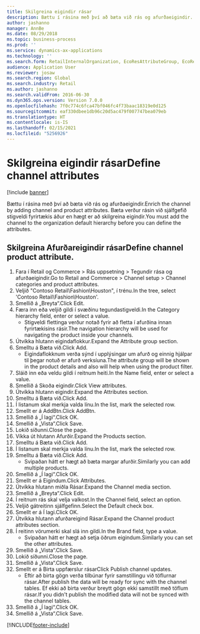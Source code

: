 ```yaml
---
title: Skilgreina eigindir rásar
description: Bættu í rásina með því að bæta við rás og afurðaeigindir.
author: jashanno
manager: AnnBe
ms.date: 08/29/2018
ms.topic: business-process
ms.prod: ''
ms.service: dynamics-ax-applications
ms.technology: ''
ms.search.form: RetailInternalOrganization, EcoResAttributeGroup, EcoResAttributeGroupAttribute, RetailAddChannelItems, RetailCatalogProductAttributeValue, RetailMedia
audience: Application User
ms.reviewer: josaw
ms.search.region: Global
ms.search.industry: Retail
ms.author: jashanno
ms.search.validFrom: 2016-06-30
ms.dyn365.ops.version: Version 7.0.0
ms.openlocfilehash: 7f0c774c6fca47bf046fc4f73baac18319e0d125
ms.sourcegitcommit: eaf330dbee1db96c20d5ac479f007747bea079eb
ms.translationtype: HT
ms.contentlocale: is-IS
ms.lasthandoff: 02/15/2021
ms.locfileid: "5256926"
---
```

# <a name="define-channel-attributes"></a><span data-ttu-id="9e923-103">Skilgreina eigindir rásar</span><span class="sxs-lookup"><span data-stu-id="9e923-103">Define channel attributes</span></span>

[!include [banner](../includes/banner.md)]

<span data-ttu-id="9e923-104">Bættu í rásina með því að bæta við rás og afurðaeigindir.</span><span class="sxs-lookup"><span data-stu-id="9e923-104">Enrich the channel by adding channel and product attributes.</span></span> <span data-ttu-id="9e923-105">Bæta verður rásin við sjálfgefið stigveldi fyrirtækis áður en hægt er að skilgreina eigindir.</span><span class="sxs-lookup"><span data-stu-id="9e923-105">You must add the channel to the organization default hierarchy before you can define the attributes.</span></span>


## <a name="define-channel-product-attribute"></a><span data-ttu-id="9e923-106">Skilgreina Afurðareigindir rásar</span><span class="sxs-lookup"><span data-stu-id="9e923-106">Define channel product attribute.</span></span>
1. <span data-ttu-id="9e923-107">Fara í Retail og Commerce > Rás uppsetning > Tegundir rása og afurðaeigindir.</span><span class="sxs-lookup"><span data-stu-id="9e923-107">Go to Retail and Commerce > Channel setup > Channel categories and product attributes.</span></span>
2. <span data-ttu-id="9e923-108">Veljið "Contoso Retail\Fashion\Houston", í trénu.</span><span class="sxs-lookup"><span data-stu-id="9e923-108">In the tree, select 'Contoso Retail\Fashion\Houston'.</span></span>
3. <span data-ttu-id="9e923-109">Smellið á „Breyta“.</span><span class="sxs-lookup"><span data-stu-id="9e923-109">Click Edit.</span></span>
4. <span data-ttu-id="9e923-110">Færa inn eða veljið gildi í svæðinu tegundastigveldi.</span><span class="sxs-lookup"><span data-stu-id="9e923-110">In the Category hierarchy field, enter or select a value.</span></span>
    * <span data-ttu-id="9e923-111">Stigveldi flettinga verður notað fyrir að fletta í afurðina innan fyrirtækisins rásir.</span><span class="sxs-lookup"><span data-stu-id="9e923-111">The navigation hierarchy will be used for navigating the product inside your channels.</span></span>  
5. <span data-ttu-id="9e923-112">Útvíkka hlutann eigindaflokkur.</span><span class="sxs-lookup"><span data-stu-id="9e923-112">Expand the Attribute group section.</span></span>
6. <span data-ttu-id="9e923-113">Smelltu á Bæta við.</span><span class="sxs-lookup"><span data-stu-id="9e923-113">Click Add.</span></span>
    * <span data-ttu-id="9e923-114">Eigindaflokknum verða sýnd í upplýsingar um afurð og einnig hjálpar til þegar notuð er afurð verksíuna.</span><span class="sxs-lookup"><span data-stu-id="9e923-114">The attribute group will be shown in the product details and also will help when using the product filter.</span></span>  
7. <span data-ttu-id="9e923-115">Sláið inn eða veldu gildi í reitnum heiti.</span><span class="sxs-lookup"><span data-stu-id="9e923-115">In the Name field, enter or select a value.</span></span>
8. <span data-ttu-id="9e923-116">Smellið á Skoða eigindir.</span><span class="sxs-lookup"><span data-stu-id="9e923-116">Click View attributes.</span></span>
9. <span data-ttu-id="9e923-117">Útvíkka hlutann eigindir.</span><span class="sxs-lookup"><span data-stu-id="9e923-117">Expand the Attributes section.</span></span>
10. <span data-ttu-id="9e923-118">Smelltu á Bæta við.</span><span class="sxs-lookup"><span data-stu-id="9e923-118">Click Add.</span></span>
11. <span data-ttu-id="9e923-119">Í listanum skal merkja valda línu.</span><span class="sxs-lookup"><span data-stu-id="9e923-119">In the list, mark the selected row.</span></span>
12. <span data-ttu-id="9e923-120">Smellt er á AddBtn.</span><span class="sxs-lookup"><span data-stu-id="9e923-120">Click AddBtn.</span></span>
13. <span data-ttu-id="9e923-121">Smellið á „Í lagi“.</span><span class="sxs-lookup"><span data-stu-id="9e923-121">Click OK.</span></span>
14. <span data-ttu-id="9e923-122">Smellið á „Vista“.</span><span class="sxs-lookup"><span data-stu-id="9e923-122">Click Save.</span></span>
15. <span data-ttu-id="9e923-123">Lokið síðunni.</span><span class="sxs-lookup"><span data-stu-id="9e923-123">Close the page.</span></span>
16. <span data-ttu-id="9e923-124">Víkka út hlutann Afurðir.</span><span class="sxs-lookup"><span data-stu-id="9e923-124">Expand the Products section.</span></span>
17. <span data-ttu-id="9e923-125">Smelltu á Bæta við.</span><span class="sxs-lookup"><span data-stu-id="9e923-125">Click Add.</span></span>
18. <span data-ttu-id="9e923-126">Í listanum skal merkja valda línu.</span><span class="sxs-lookup"><span data-stu-id="9e923-126">In the list, mark the selected row.</span></span>
19. <span data-ttu-id="9e923-127">Smelltu á Bæta við.</span><span class="sxs-lookup"><span data-stu-id="9e923-127">Click Add.</span></span>
    * <span data-ttu-id="9e923-128">Svipaðan hátt er hægt að bæta margar afurðir.</span><span class="sxs-lookup"><span data-stu-id="9e923-128">Similarly you can add multiple products.</span></span>  
20. <span data-ttu-id="9e923-129">Smellið á „Í lagi“.</span><span class="sxs-lookup"><span data-stu-id="9e923-129">Click OK.</span></span>
21. <span data-ttu-id="9e923-130">Smellt er á Eigindum.</span><span class="sxs-lookup"><span data-stu-id="9e923-130">Click Attributes.</span></span>
22. <span data-ttu-id="9e923-131">Útvíkka hlutann miðla Rásar.</span><span class="sxs-lookup"><span data-stu-id="9e923-131">Expand the Channel media section.</span></span>
23. <span data-ttu-id="9e923-132">Smellið á „Breyta“.</span><span class="sxs-lookup"><span data-stu-id="9e923-132">Click Edit.</span></span>
24. <span data-ttu-id="9e923-133">Í reitnum rás skal velja valkost.</span><span class="sxs-lookup"><span data-stu-id="9e923-133">In the Channel field, select an option.</span></span>
25. <span data-ttu-id="9e923-134">Veljið gátreitinn sjálfgefinn.</span><span class="sxs-lookup"><span data-stu-id="9e923-134">Select the Default check box.</span></span>
26. <span data-ttu-id="9e923-135">Smellt er á Í lagi.</span><span class="sxs-lookup"><span data-stu-id="9e923-135">Click OK.</span></span>
27. <span data-ttu-id="9e923-136">Útvíkka hlutann afurðareigind Rásar.</span><span class="sxs-lookup"><span data-stu-id="9e923-136">Expand the Channel product attributes section.</span></span>
28. <span data-ttu-id="9e923-137">Í reitinn vörumerki skal slá inn gildi.</span><span class="sxs-lookup"><span data-stu-id="9e923-137">In the Brand field, type a value.</span></span>
    * <span data-ttu-id="9e923-138">Svipaðan hátt er hægt að setja öðrum eigindum.</span><span class="sxs-lookup"><span data-stu-id="9e923-138">Similarly you can set the other attributes.</span></span>  
29. <span data-ttu-id="9e923-139">Smellið á „Vista“.</span><span class="sxs-lookup"><span data-stu-id="9e923-139">Click Save.</span></span>
30. <span data-ttu-id="9e923-140">Lokið síðunni.</span><span class="sxs-lookup"><span data-stu-id="9e923-140">Close the page.</span></span>
31. <span data-ttu-id="9e923-141">Smellið á „Vista“.</span><span class="sxs-lookup"><span data-stu-id="9e923-141">Click Save.</span></span>
32. <span data-ttu-id="9e923-142">Smellt er á Birta uppfærslur rásar</span><span class="sxs-lookup"><span data-stu-id="9e923-142">Click Publish channel updates.</span></span>
    * <span data-ttu-id="9e923-143">Eftir að birta gögn verða tilbúnar fyrir samstillingu við töflurnar rásar.</span><span class="sxs-lookup"><span data-stu-id="9e923-143">After publish the data will be ready for sync with the channel tables.</span></span> <span data-ttu-id="9e923-144">Ef ekki að birta verður breytt gögn ekki samstillt með töflum rásar.</span><span class="sxs-lookup"><span data-stu-id="9e923-144">If you didn't publish the modified data will not be synced with the channel tables.</span></span>  
33. <span data-ttu-id="9e923-145">Smellið á „Í lagi“.</span><span class="sxs-lookup"><span data-stu-id="9e923-145">Click OK.</span></span>
34. <span data-ttu-id="9e923-146">Smellið á „Vista“.</span><span class="sxs-lookup"><span data-stu-id="9e923-146">Click Save.</span></span>



[!INCLUDE[footer-include](../../includes/footer-banner.md)]